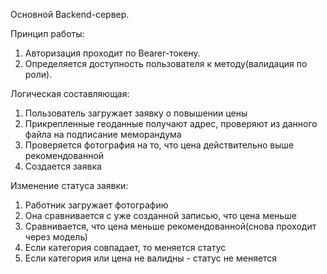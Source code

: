 Основной Backend-сервер.

Принцип работы: 

1. Авторизация проходит по Bearer-токену.
2. Определяется доступность пользователя к методу(валидация по роли).


Логическая составляющая:
1. Пользователь загружает заявку о повышении цены
2. Прикрепленные геоданные получают адрес, проверяют из данного файла на подписание меморандума
3. Проверяется фотография на то, что цена действительно выше рекомендованной
4. Создается заявка

Изменение статуса заявки:
1. Работник загружает фотографию
2. Она сравнивается с уже созданной записью, что цена меньше
3. Сравнивается, что цена меньше рекомендованной(снова проходит через модель)
4. Если категория совпадает, то меняется статус
5. Если категория или цена не валидны - статус не меняется
